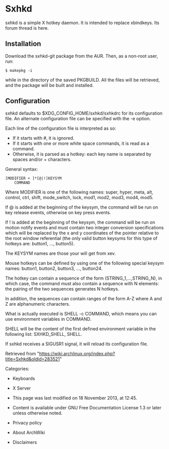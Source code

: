 Sxhkd
=====

sxhkd is a simple X hotkey daemon. It is intended to replace xbindkeys.
Its forum thread is here.

Installation
------------

Download the sxhkd-git package from the AUR. Then, as a non-root user,
run:

    $ makepkg -i

while in the directory of the saved PKGBUILD. All the files will be
retrieved, and the package will be built and installed.

Configuration
-------------

sxhkd defaults to $XDG_CONFIG_HOME/sxhkd/sxhkdrc for its configuration
file. An alternate configuration file can be specified with the -e
option.

Each line of the configuration file is interpreted as so:

-   If it starts with #, it is ignored.
-   If it starts with one or more white space commands, it is read as a
    command.
-   Otherwise, it is parsed as a hotkey: each key name is separated by
    spaces and/or + characters.

General syntax:

    [MODIFIER + ]*[@|!]KEYSYM
        COMMAND

Where MODIFIER is one of the following names: super, hyper, meta, alt,
control, ctrl, shift, mode_switch, lock, mod1, mod2, mod3, mod4, mod5.

If @ is added at the beginning of the keysym, the command will be run on
key release events, otherwise on key press events.

If ! is added at the beginning of the keysym, the command will be run on
motion notify events and must contain two integer conversion
specifications which will be replaced by the x and y coordinates of the
pointer relative to the root window referential (the only valid button
keysyms for this type of hotkeys are: button1, ..., button5).

The KEYSYM names are those your will get from xev.

Mouse hotkeys can be defined by using one of the following special
keysym names: button1, button2, button3, ..., button24.

The hotkey can contain a sequence of the form (STRING_1,…,STRING_N), in
which case, the command must also contain a sequence with N elements:
the pairing of the two sequences generates N hotkeys.

In addition, the sequences can contain ranges of the form A-Z where A
and Z are alphanumeric characters.

What is actually executed is SHELL -c COMMAND, which means you can use
environment variables in COMMAND.

SHELL will be the content of the first defined environment variable in
the following list: SXHKD_SHELL, SHELL.

If sxhkd receives a SIGUSR1 signal, it will reload its configuration
file.

Retrieved from
"https://wiki.archlinux.org/index.php?title=Sxhkd&oldid=283521"

Categories:

-   Keyboards
-   X Server

-   This page was last modified on 18 November 2013, at 12:45.
-   Content is available under GNU Free Documentation License 1.3 or
    later unless otherwise noted.
-   Privacy policy
-   About ArchWiki
-   Disclaimers
